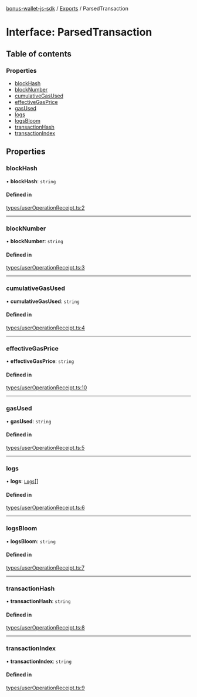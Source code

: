 [bonus-wallet-js-sdk](../README.md) / [Exports](../modules.md) / ParsedTransaction

# Interface: ParsedTransaction

## Table of contents

### Properties

- [blockHash](ParsedTransaction.md#blockhash)
- [blockNumber](ParsedTransaction.md#blocknumber)
- [cumulativeGasUsed](ParsedTransaction.md#cumulativegasused)
- [effectiveGasPrice](ParsedTransaction.md#effectivegasprice)
- [gasUsed](ParsedTransaction.md#gasused)
- [logs](ParsedTransaction.md#logs)
- [logsBloom](ParsedTransaction.md#logsbloom)
- [transactionHash](ParsedTransaction.md#transactionhash)
- [transactionIndex](ParsedTransaction.md#transactionindex)

## Properties

### blockHash

• **blockHash**: `string`

#### Defined in

[types/userOperationReceipt.ts:2](https://github.com/study-core/bonus-wallet-js-sdk/blob/030b2aa/src/types/userOperationReceipt.ts#L2)

___

### blockNumber

• **blockNumber**: `string`

#### Defined in

[types/userOperationReceipt.ts:3](https://github.com/study-core/bonus-wallet-js-sdk/blob/030b2aa/src/types/userOperationReceipt.ts#L3)

___

### cumulativeGasUsed

• **cumulativeGasUsed**: `string`

#### Defined in

[types/userOperationReceipt.ts:4](https://github.com/study-core/bonus-wallet-js-sdk/blob/030b2aa/src/types/userOperationReceipt.ts#L4)

___

### effectiveGasPrice

• **effectiveGasPrice**: `string`

#### Defined in

[types/userOperationReceipt.ts:10](https://github.com/study-core/bonus-wallet-js-sdk/blob/030b2aa/src/types/userOperationReceipt.ts#L10)

___

### gasUsed

• **gasUsed**: `string`

#### Defined in

[types/userOperationReceipt.ts:5](https://github.com/study-core/bonus-wallet-js-sdk/blob/030b2aa/src/types/userOperationReceipt.ts#L5)

___

### logs

• **logs**: [`Logs`](Logs.md)[]

#### Defined in

[types/userOperationReceipt.ts:6](https://github.com/study-core/bonus-wallet-js-sdk/blob/030b2aa/src/types/userOperationReceipt.ts#L6)

___

### logsBloom

• **logsBloom**: `string`

#### Defined in

[types/userOperationReceipt.ts:7](https://github.com/study-core/bonus-wallet-js-sdk/blob/030b2aa/src/types/userOperationReceipt.ts#L7)

___

### transactionHash

• **transactionHash**: `string`

#### Defined in

[types/userOperationReceipt.ts:8](https://github.com/study-core/bonus-wallet-js-sdk/blob/030b2aa/src/types/userOperationReceipt.ts#L8)

___

### transactionIndex

• **transactionIndex**: `string`

#### Defined in

[types/userOperationReceipt.ts:9](https://github.com/study-core/bonus-wallet-js-sdk/blob/030b2aa/src/types/userOperationReceipt.ts#L9)
